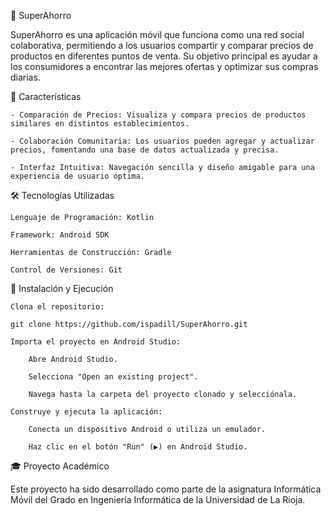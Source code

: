 🛒 SuperAhorro

SuperAhorro es una aplicación móvil que funciona como una red social colaborativa, permitiendo a los usuarios compartir y comparar precios de productos en diferentes puntos de venta. Su objetivo principal es ayudar a los consumidores a encontrar las mejores ofertas y optimizar sus compras diarias.

📱 Características

    - Comparación de Precios: Visualiza y compara precios de productos similares en distintos establecimientos.

    - Colaboración Comunitaria: Los usuarios pueden agregar y actualizar precios, fomentando una base de datos actualizada y precisa.

    - Interfaz Intuitiva: Navegación sencilla y diseño amigable para una experiencia de usuario óptima.

🛠️ Tecnologías Utilizadas

    Lenguaje de Programación: Kotlin

    Framework: Android SDK

    Herramientas de Construcción: Gradle

    Control de Versiones: Git

🚀 Instalación y Ejecución

    Clona el repositorio:

    git clone https://github.com/ispadill/SuperAhorro.git

    Importa el proyecto en Android Studio:

        Abre Android Studio.

        Selecciona "Open an existing project".

        Navega hasta la carpeta del proyecto clonado y selecciónala.

    Construye y ejecuta la aplicación:

        Conecta un dispositivo Android o utiliza un emulador.

        Haz clic en el botón "Run" (▶️) en Android Studio.

🎓 Proyecto Académico

Este proyecto ha sido desarrollado como parte de la asignatura Informática Móvil del Grado en Ingeniería Informática de la Universidad de La Rioja.
